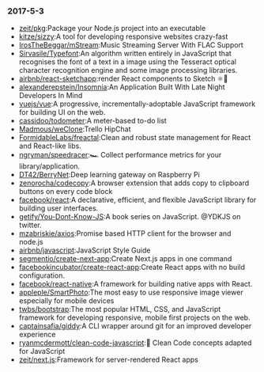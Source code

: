 ### 2017-5-3 
* [zeit/pkg](https://github.com//zeit/pkg):Package your Node.js project into an executable 
* [kitze/sizzy](https://github.com//kitze/sizzy):A tool for developing responsive websites crazy-fast 
* [IrosTheBeggar/mStream](https://github.com//IrosTheBeggar/mStream):Music Streaming Server With FLAC Support 
* [Sirvasile/Typefont](https://github.com//Sirvasile/Typefont):An algorithm written entirely in JavaScript that recognises the font of a text in a image using the Tesseract optical character recognition engine and some image processing libraries. 
* [airbnb/react-sketchapp](https://github.com//airbnb/react-sketchapp):render React components to Sketch ⚛️💎 
* [alexanderepstein/Insomnia](https://github.com//alexanderepstein/Insomnia):An Application Built With Late Night Developers In Mind 
* [vuejs/vue](https://github.com//vuejs/vue):A progressive, incrementally-adoptable JavaScript framework for building UI on the web. 
* [cassidoo/todometer](https://github.com//cassidoo/todometer):A meter-based to-do list 
* [Madmous/weClone](https://github.com//Madmous/weClone):Trello HipChat 
* [FormidableLabs/freactal](https://github.com//FormidableLabs/freactal):Clean and robust state management for React and React-like libs. 
* [ngryman/speedracer](https://github.com//ngryman/speedracer):🏎 Collect performance metrics for your library/application. 
* [DT42/BerryNet](https://github.com//DT42/BerryNet):Deep learning gateway on Raspberry Pi 
* [zenorocha/codecopy](https://github.com//zenorocha/codecopy):A browser extension that adds copy to clipboard buttons on every code block 
* [facebook/react](https://github.com//facebook/react):A declarative, efficient, and flexible JavaScript library for building user interfaces. 
* [getify/You-Dont-Know-JS](https://github.com//getify/You-Dont-Know-JS):A book series on JavaScript. @YDKJS on twitter. 
* [mzabriskie/axios](https://github.com//mzabriskie/axios):Promise based HTTP client for the browser and node.js 
* [airbnb/javascript](https://github.com//airbnb/javascript):JavaScript Style Guide 
* [segmentio/create-next-app](https://github.com//segmentio/create-next-app):Create Next.js apps in one command 
* [facebookincubator/create-react-app](https://github.com//facebookincubator/create-react-app):Create React apps with no build configuration. 
* [facebook/react-native](https://github.com//facebook/react-native):A framework for building native apps with React. 
* [appleple/SmartPhoto](https://github.com//appleple/SmartPhoto):The most easy to use responsive image viewer especially for mobile devices 
* [twbs/bootstrap](https://github.com//twbs/bootstrap):The most popular HTML, CSS, and JavaScript framework for developing responsive, mobile first projects on the web. 
* [captainsafia/giddy](https://github.com//captainsafia/giddy):A CLI wrapper around git for an improved developer experience 
* [ryanmcdermott/clean-code-javascript](https://github.com//ryanmcdermott/clean-code-javascript):🛁 Clean Code concepts adapted for JavaScript 
* [zeit/next.js](https://github.com//zeit/next.js):Framework for server-rendered React apps 
